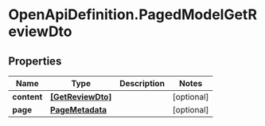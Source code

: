 # OpenApiDefinition.PagedModelGetReviewDto

## Properties

Name | Type | Description | Notes
------------ | ------------- | ------------- | -------------
**content** | [**[GetReviewDto]**](GetReviewDto.md) |  | [optional] 
**page** | [**PageMetadata**](PageMetadata.md) |  | [optional] 


